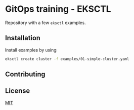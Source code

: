 # GitOps training - EKSCTL

Repository with a few `eksctl` examples.
## Installation

Install examples by using

```bash
eksctl create cluster -f examples/01-simple-cluster.yaml
```

## Contributing


## License
[MIT](https://choosealicense.com/licenses/mit/)
